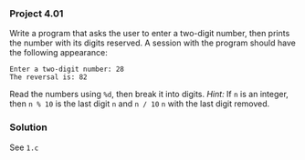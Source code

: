 ### Project 4.01
Write a program that asks the user to enter a two-digit number, then prints the number with its digits reserved. A session with the program should have the following appearance:
```
Enter a two-digit number: 28
The reversal is: 82
```
Read the numbers using `%d`, then break it into digits. *Hint:* If `n` is an integer, then `n % 10` is the last digit `n` and `n / 10` `n` with the last digit removed.
### Solution
See `1.c`
